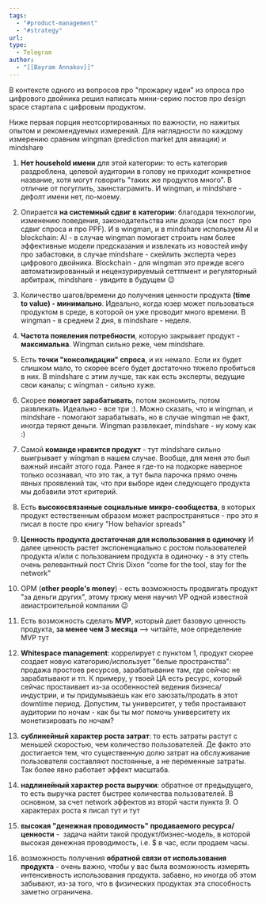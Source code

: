 ```yaml
---
tags:
  - "#product-management"
  - "#strategy"
url: 
type:
  - Telegram
author:
  - "[[Bayram Annakov]]"
---
```


В контексте одного из вопросов про "прожарку идеи" из опроса про цифрового двойника решил написать мини-серию постов про design space стартапа с цифровым продуктом. 

Ниже первая порция неотсортированных по важности, но нажитых опытом и рекомендуемых измерений. Для наглядности по каждому измерению сравним wingman (prediction market для авиации) и mindshare

1. **Нет household имени** для этой категории: то есть категория раздроблена, целевой аудитории в голову не приходит конкретное название, хотя могут говорить "таких же продуктов много". В отличие от погуглить, заинстаграмить. И wingman, и mindshare - дефолт имени нет, по-моему. 

2. Опирается **на системный сдвиг в** **категории**: благодаря технологии, изменению поведения, законодательства или дохода (см пост  про сдвиг спроса и про PPF). И в wingman, и в mindshare используем AI и blockchain: AI - в случае wingman помогает строить нам более эффективные модели предсказания и извлекать из новостей инфу про забастовки, в случае mindshare - скейлить эксперта через цифрового двойника. Blockchain - для wingman это прежде всего автоматизированный и нецензурируемый сеттлмент и регуляторный арбитраж, mindshare - увидите в будущем 😉

3. Количество шагов/времени до получения ценности продукта **(time to value) - минимально**. Идеально, когда юзер может пользоваться продуктом в среде, в которой он уже проводит много времени. В wingman - в среднем 2 дня, в mindshare - неделя. 

4. **Частота появления потребности**, которую закрывает продукт - **максимальна**. Wingman сильно реже, чем mindshare.

5. Есть **точки "консолидации" спроса**, и их немало. Если их будет слишком мало, то скорее всего будет достаточно тяжело пробиться в них. В mindshare с этим лучше, так как есть эксперты, ведущие свои каналы; с wingman - сильно хуже. 

6. Скорее **помогает зарабатывать**, потом экономить, потом развлекать. Идеально - все три :). Можно сказать, что и wingman, и mindshare - помогают зарабатывать, но в случае wingman не факт, иногда теряют деньги. Wingman развлекает, mindshare - ну кому как :) 

7. Самой **команде нравится продукт** - тут mindshare сильно выигрывает у wingman в нашем случае. Вообще, для меня это был важный инсайт этого года. Ранее я где-то на подкорке наверное только осознавал, что это так, а тут была парочка прямо очень явных проявлений так, что при выборе идеи следующего продукта мы добавили этот критерий.
8. Есть **высокосвязанные социальные микро-сообщества**, в которых продукт естественным образом может распространяться - про это я писал в посте про книгу "How behavior spreads"

9. **Ценность продукта достаточная для использования в одиночку** И далее ценность растет экспоненциально с ростом пользователей продукта и/или с пользованием продукта в одиночку - в эту степь очень релевантный пост Chris Dixon "come for the tool, stay for the network"

10. OPM (**other people's money**) - есть возможность продвигать продукт "за деньги других", этому трюку меня научил VP одной известной авиастроительной компании 😉

11. Есть возможность сделать **MVP**, который дает базовую ценность продукта, **за менее чем 3 месяца** —> читайте, мое определение MVP тут

12. **Whitespace management**: коррелирует с пунктом 1, продукт скорее создает новую категорию/использует "белые пространства": продажа простоев ресурсов, зарабатывание там, где сейчас не зарабатывают и тп. К примеру, у твоей ЦА есть ресурс, который сейчас простаивает из-за особенностей ведения бизнеса/индустрии, и ты придумываешь как его заюзать/продать в этот downtime период. Допустим, ты университет, у тебя простаивают аудитории по ночам - как бы ты мог помочь университету их монетизировать по ночам?
13. **сублинейный характер роста затрат**: то есть затраты растут с меньшей скоростью, чем количество пользователей. Де факто это достигается тем, что существенную долю затрат на обслуживание пользователя составляют постоянные, а не переменные затраты. Так более явно работает эффект масштаба. 

14. **надлинейный характер роста выручки**: обратное от предыдущего, то есть выручка растет быстрее количества пользователей. В основном, за счет network эффектов из вторй части пункта 9. О характерах роста я писал тут и тут

15. **высокая "денежная проводимость" продаваемого ресурса/ценности** -  задача найти такой продукт/бизнес-модель, в которой высокая денежная проводимость, i.e. $ в час, если продаем часы. 

16. возможность получения **обратной связи от использования продукта** - очень важно, чтобы у вас была возможность измерять интенсивность использования продукта. забавно, но иногда об этом забывают, из-за того, что в физических продуктах эта способность заметно ограничена.
